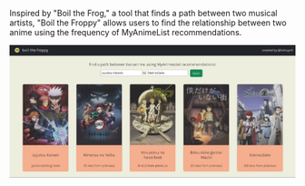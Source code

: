 Inspired by "Boil the Frog," a tool that finds a path between two musical artists, "Boil the Froppy" allows users to find the relationship between two anime using the frequency of MyAnimeList recommendations.

![alt text](./demo.jpg?raw=true "Demo")